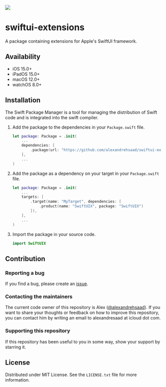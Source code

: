 ![](Assets/GitHubBanner.png)

# swiftui-extensions

A package containing extensions for Apple's SwiftUI framework.

## Availability

- iOS 15.0+
- iPadOS 15.0+
- macOS 12.0+
- watchOS 8.0+

## Installation

The Swift Package Manager is a tool for managing the distribution of Swift code and is integrated into the swift compiler.

1. Add the package to the dependencies in your `Package.swift` file.

    ```swift
    let package: Package = .init(
        ...
        dependencies: [
            .package(url: "https://github.com/alexandrehsaad/swiftui-extensions.git", branch: "main")
        ],
        ...
    )
    ```

2. Add the package as a dependency on your target in your `Package.swift` file.

    ```swift
    let package: Package = .init(
        ...
        targets: [
            .target(name: "MyTarget", dependencies: [
                .product(name: "SwiftUIX", package: "SwiftUIX")
            ]),
        ],
        ...
    )
    ```

3. Import the package in your source code.

    ```swift
    import SwiftUIX
    ```

## Contribution

### Reporting a bug

If you find a bug, please create an [issue](https://github.com/alexandrehsaad/swift-locations/issues).

### Contacting the maintainers

The current code owner of this repository is Alex ([@alexandrehsaad](https://github.com/alexandrehsaad)). If you want to share your thoughts or feedback on how to improve this repository, you can contact him by writing an email to alexandresaad at icloud dot com.

### Supporting this repository

If this repository has been useful to you in some way, show your support by starring it.

## License

Distributed under MIT License. See the `LICENSE.txt` file for more information.
